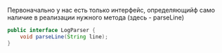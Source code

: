 Первоначально у нас есть только интерфейс, определяющийф само наличие в реализации нужного метода (здесь - parseLine)

```java
public interface LogParser {
    void parseLine(String line);
}
```
